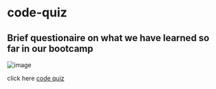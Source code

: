 # code-quiz

## Brief questionaire on what we have learned so far in our bootcamp


![image](https://user-images.githubusercontent.com/97713255/160526613-20a0107f-1c7c-46fd-ac1c-dffbf2f3118f.png)



click here [code quiz](https://oscarhernandez2022.github.io/code-quiz/)
